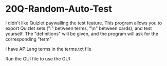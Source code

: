 # 20Q-Random-Auto-Test

I didn't like Quizlet paywalling the test feature. This program allows you to export Quizlet sets (":" between terms, "\n" between cards), and test yourself. The "definitions" will be given, and the program will ask for the corresponding "term"

I have AP Lang terms in the terms.txt file

Run the GUI file to use the GUI
